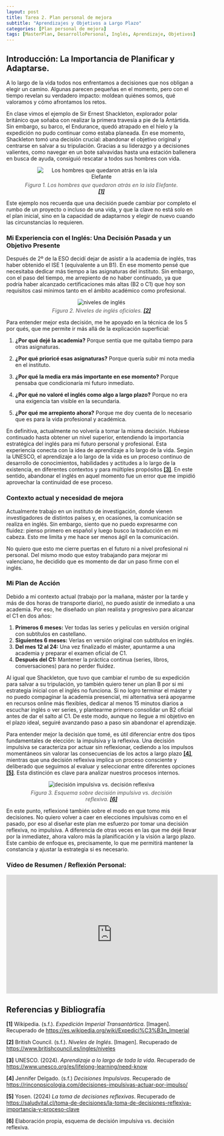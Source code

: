 ```yaml
---
layout: post
title: Tarea 2. Plan personal de mejora 
subtitle: "Aprendizajes y Objetivos a Largo Plazo"
categories: [Plan personal de mejora]
tags: [MasterPlan, DesarrolloPersonal, Inglés, Aprendizaje, Objetivos]
---
```


## Introducción: La Importancia de Planificar y Adaptarse.

A lo largo de la vida todos nos enfrentamos a decisiones que nos obligan a elegir un camino. Algunas parecen pequeñas en el momento, pero con el tiempo revelan su verdadero impacto: moldean quiénes somos, qué valoramos y cómo afrontamos los retos.

En clase vimos el ejemplo de Sir Ernest Shackleton, explorador polar británico que soñaba con realizar la primera travesía a pie de la Antártida. Sin embargo, su barco, el Endurance, quedó atrapado en el hielo y la expedición no pudo continuar como estaba planeada. En ese momento, Shackleton tomó una decisión crucial: abandonar el objetivo original y centrarse en salvar a su tripulación. Gracias a su liderazgo y a decisiones valientes, como navegar en un bote salvavidas hasta una estación ballenera en busca de ayuda, consiguió rescatar a todos sus hombres con vida.

<div align="center">
    <figure>
        <img src="{{ '/assets/images/banners/Elephant_island.jpg' | relative_url }}" alt="Los hombres que quedaron atrás en la isla Elefante" style="max-width: 80%;">
        <figcaption style="font-style: italic; color: #555; margin-top: 5px;">
            Figura 1. Los hombres que quedaron atrás en la isla Elefante. <strong><a href="#ref1">[1]</a></strong>
        </figcaption>
    </figure>
</div>

Este ejemplo nos recuerda que una decisión puede cambiar por completo el rumbo de un proyecto o incluso de una vida, y que la clave no está solo en el plan inicial, sino en la capacidad de adaptarnos y elegir de nuevo cuando las circunstancias lo requieren.

### Mi Experiencia con el Inglés: Una Decisión Pasada y un Objetivo Presente

Después de 2º de la ESO decidí dejar de asistir a la academia de inglés, tras haber obtenido el ISE 1 (equivalente a un B1). En ese momento pensé que necesitaba dedicar más tiempo a las asignaturas del instituto. Sin embargo, con el paso del tiempo, me arrepiento de no haber continuado, ya que podría haber alcanzado certificaciones más altas (B2 o C1) que hoy son requisitos casi mínimos tanto en el ámbito académico como profesional.

<div align="center">
    <figure>
        <img src="{{ '/assets/images/banners/niveles_ingles.jpeg' | relative_url }}" alt="niveles de inglés" style="max-width: 80%;">
        <figcaption style="font-style: italic; color: #555; margin-top: 5px;">
            Figura 2. Niveles de inglés oficiales. <strong><a href="#ref2">[2]</a></strong>
        </figcaption>
    </figure>
</div>

Para entender mejor esta decisión, me he apoyado en la técnica de los 5 por qués, que me permite ir más allá de la explicación superficial:

1. **¿Por qué dejé la academia?** Porque sentía que me quitaba tiempo para otras asignaturas.

2. **¿Por qué prioricé esas asignaturas?** Porque quería subir mi nota media en el instituto.

3. **¿Por qué la media era más importante en ese momento?** Porque pensaba que condicionaría mi futuro inmediato.

4. **¿Por qué no valoré el inglés como algo a largo plazo?** Porque no era una exigencia tan visible en la secundaria.

5. **¿Por qué me arrepiento ahora?** Porque me doy cuenta de lo necesario que es para la vida profesional y académica.

En definitiva, actualmente no volvería a tomar la misma decisión. Hubiese continuado hasta obtener un nivel superior, entendiendo la importancia estratégica del inglés para mi futuro personal y profesional. Esta experiencia conecta con la idea de aprendizaje a lo largo de la vida. Según la UNESCO, el aprendizaje a lo largo de la vida es un proceso continuo de desarrollo de conocimientos, habilidades y actitudes a lo largo de la existencia, en diferentes contextos y para múltiples propósitos <strong><a href="#ref3">[3]</a></strong>. En este sentido, abandonar el inglés en aquel momento fue un error que me impidió aprovechar la continuidad de ese proceso.

### Contexto actual y necesidad de mejora

Actualmente trabajo en un instituto de investigación, donde vienen investigadores de distintos países y, en ocasiones, la comunicación se realiza en inglés. Sin embargo, siento que no puedo expresarme con fluidez: pienso primero en español y luego busco la traducción en mi cabeza. Esto me limita y me hace ser menos ágil en la comunicación. 

No quiero que esto me cierre puertas en el futuro ni a nivel profesional ni personal. Del mismo modo que estoy trabajando para mejorar mi valenciano, he decidido que es momento de dar un paso firme con el inglés.

### Mi Plan de Acción

Debido a mi contexto actual (trabajo por la mañana, máster por la tarde y más de dos horas de transporte diario), no puedo asistir de inmediato a una academia. Por eso, he diseñado un plan realista y progresivo para alcanzar el C1 en dos años:

1. **Primeros 6 meses:** Ver todas las series y películas en versión original con subtítulos en castellano.  
2. **Siguientes 6 meses:** Verlas en versión original con subtítulos en inglés.  
3. **Del mes 12 al 24:** Una vez finalizado el máster, apuntarme a una academia y preparar el examen oficial de C1.  
4. **Después del C1:** Mantener la práctica continua (series, libros, conversaciones) para no perder fluidez.

Al igual que Shackleton, que tuvo que cambiar el rumbo de su expedición para salvar a su tripulación, yo también quiero tener un plan B por si mi estrategia inicial con el inglés no funciona. Si no logro terminar el máster y no puedo compaginar la academia presencial, mi alternativa será apoyarme en recursos online más flexibles, dedicar al menos 15 minutos diarios a escuchar inglés o ver series, y plantearme primero consolidar un B2 oficial antes de dar el salto al C1. De este modo, aunque no llegue a mi objetivo en el plazo ideal, seguiré avanzando paso a paso sin abandonar el aprendizaje.

Para entender mejor la decisión que tomé, es útil diferenciar entre dos tipos fundamentales de elección: la impulsiva y la reflexiva. Una decisión impulsiva se caracteriza por actuar sin reflexionar, cediendo a los impulsos momentáneos sin valorar las consecuencias de los actos a largo plazo <strong><a href="#ref4">[4]</a></strong>, mientras que una decisión reflexiva implica un proceso consciente y deliberado que seguimos al evaluar y seleccionar entre diferentes opciones <strong><a href="#ref5">[5]</a></strong>. Esta distinción es clave para analizar nuestros procesos internos.

<div align="center">
    <figure>
        <img src="{{ '/assets/images/banners/decisiones.jpg' | relative_url }}" alt="decisión impulsiva vs. decisión reflexiva" style="max-width: 80%;">
        <figcaption style="font-style: italic; color: #555; margin-top: 5px;">
            Figura 3. Esquema sobre decisión impulsiva vs. decisión reflexiva. <strong><a href="#ref6">[6]</a></strong>
        </figcaption>
    </figure>
</div>

En este punto, reflexioné también sobre el modo en que tomo mis decisiones. No quiero volver a caer en elecciones impulsivas como en el pasado, por eso al diseñar este plan me esfuerzo por tomar una decisión reflexiva, no impulsiva. A diferencia de otras veces en las que me dejé llevar por la inmediatez, ahora valoro más la planificación y la visión a largo plazo. Este cambio de enfoque es, precisamente, lo que me permitirá mantener la constancia y ajustar la estrategia si es necesario.

### Vídeo de Resumen / Reflexión Personal:

<div align="center">
    <iframe width="560" height="315" 
            src="https://drive.google.com/file/d/1qxk13JqEe5GRbk73AU1rEvtir_fJHJVX/preview" 
            title="Resumen sobre mi plan de mejora" 
            frameborder="0">
    </iframe>
</div>

## Referencias y Bibliografía

<div class="references">
    <p>
        <a name="ref1"></a>
        <strong>[1]</strong> Wikipedia. (s.f.). <em>Expedición Imperial Transantártica</em>. [Imagen]. Recuperado de <a href="https://es.wikipedia.org/wiki/Expedici%C3%B3n_Imperial_Transant%C3%A1rtica#:~:text=Shackleton%20bautiz%C3%B3%20su%20expedici%C3%B3n%20con%20el" target="_blank" rel="noopener noreferrer">https://es.wikipedia.org/wiki/Expedici%C3%B3n_Imperial</a>
    </p>
    <p>
        <a name="ref2"></a>
        <strong>[2]</strong> British Council. (s.f.). <em>Niveles de Inglés</em>. [Imagen]. Recuperado de <a href= "https://www.britishcouncil.es/ingles/niveles" target="_blank" rel="noopener noreferrer">https://www.britishcouncil.es/ingles/niveles</a>
    </p>
    <p>
        <a name="ref3"></a>
        <strong>[3]</strong> UNESCO. (2024). <em>Aprendizaje a lo largo de toda la vida</em>. Recuperado de <a href= "https://www.unesco.org/es/lifelong-learning/need-know" target="_blank" rel="noopener noreferrer">https://www.unesco.org/es/lifelong-learning/need-know</a>
    </p>
    <p>
        <a name="ref4"></a>
        <strong>[4]</strong> Jennifer Delgado. (s.f.) <em>Decisiones Impulsivas</em>. Recuperado de <a href="https://rinconpsicologia.com/decisiones-impulsivas-actuar-por-impulso/" target="_blank" rel="noopener noreferrer">https://rinconpsicologia.com/decisiones-impulsivas-actuar-por-impulso/</a>
    </p>
    <p>
        <a name="ref5"></a>
        <strong>[5]</strong> Yosen. (2024) <em>La toma de decisiones reflexivas</em>. Recuperado de <a href="https://saludvital.cl/toma-de-decisiones/la-toma-de-decisiones-reflexiva-importancia-y-proceso-clave/#El_concepto_de_toma_de_decisiones_reflexiva"  target="_blank" rel="noopener noreferrer">https://saludvital.cl/toma-de-decisiones/la-toma-de-decisiones-reflexiva-importancia-y-proceso-clave</a>   
    </p>
    <p>
        <a name="ref6"></a>
        <strong>[6]</strong> Elaboración propia, esquema de decisión impulsiva vs. decisión reflexiva.</a>
    </p>
    
    
</div>
